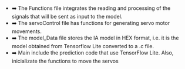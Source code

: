 - ➡️ The Functions file integrates the reading and processing of the signals that will be sent as input to the model.
- ➡️ The servoControl file has functions for generating servo motor movements.
- ➡️ The model_Data file stores the IA model in HEX format, i.e. it is the model obtained from Tensorflow Lite converted to a .c file.
- ➡️ Main include the prediction code that use TensorFlow Lite. Also, inicializate the functions to move the servos 
